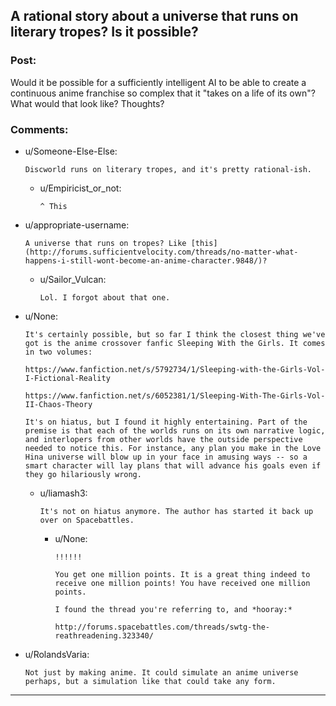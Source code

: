 ## A rational story about a universe that runs on literary tropes? Is it possible?

### Post:

Would it be possible for a sufficiently intelligent AI to be able to create a continuous anime franchise so complex that it "takes on a life of its own"? What would that look like? Thoughts?

### Comments:

- u/Someone-Else-Else:
  ```
  Discworld runs on literary tropes, and it's pretty rational-ish.
  ```

  - u/Empiricist_or_not:
    ```
    ^ This
    ```

- u/appropriate-username:
  ```
  A universe that runs on tropes? Like [this](http://forums.sufficientvelocity.com/threads/no-matter-what-happens-i-still-wont-become-an-anime-character.9848/)?
  ```

  - u/Sailor_Vulcan:
    ```
    Lol. I forgot about that one.
    ```

- u/None:
  ```
  It's certainly possible, but so far I think the closest thing we've got is the anime crossover fanfic Sleeping With the Girls. It comes in two volumes:

  https://www.fanfiction.net/s/5792734/1/Sleeping-with-the-Girls-Vol-I-Fictional-Reality

  https://www.fanfiction.net/s/6052381/1/Sleeping-With-The-Girls-Vol-II-Chaos-Theory

  It's on hiatus, but I found it highly entertaining. Part of the premise is that each of the worlds runs on its own narrative logic, and interlopers from other worlds have the outside perspective needed to notice this. For instance, any plan you make in the Love Hina universe will blow up in your face in amusing ways -- so a smart character will lay plans that will advance his goals even if they go hilariously wrong.
  ```

  - u/liamash3:
    ```
    It's not on hiatus anymore. The author has started it back up over on Spacebattles.
    ```

    - u/None:
      ```
      !!!!!!

      You get one million points. It is a great thing indeed to receive one million points! You have received one million points.

      I found the thread you're referring to, and *hooray:*

      http://forums.spacebattles.com/threads/swtg-the-reathreadening.323340/
      ```

- u/RolandsVaria:
  ```
  Not just by making anime. It could simulate an anime universe perhaps, but a simulation like that could take any form.
  ```

---

